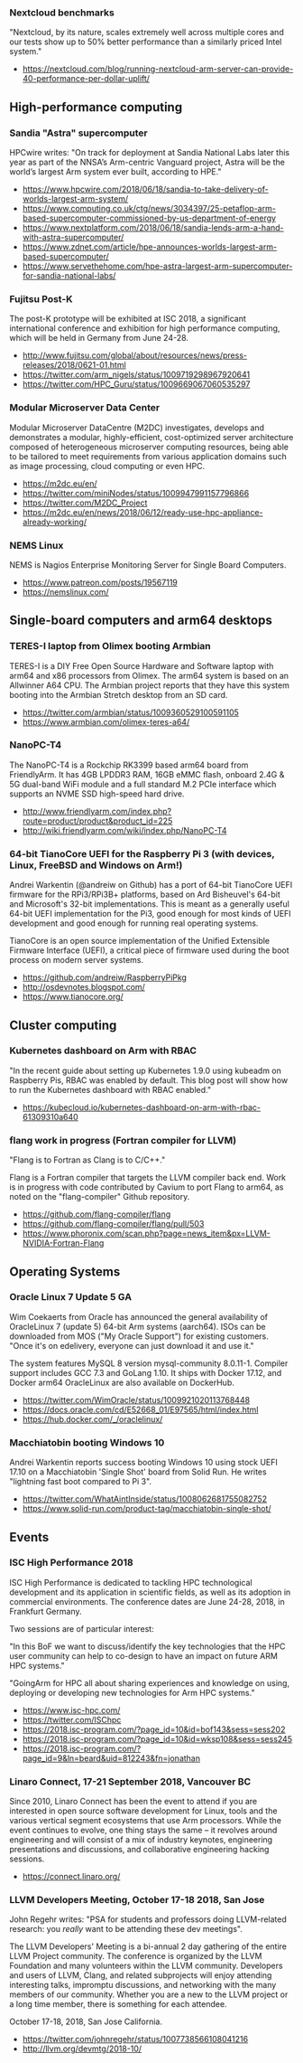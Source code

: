 ### Nextcloud benchmarks

"Nextcloud, by its nature, scales extremely well across multiple cores 
and our tests show up to 50% better performance than a similarly priced Intel system."

* https://nextcloud.com/blog/running-nextcloud-arm-server-can-provide-40-performance-per-dollar-uplift/

## High-performance computing

### Sandia "Astra" supercomputer

HPCwire writes: "On track for deployment at Sandia National Labs later this year as part of the NNSA’s Arm-centric Vanguard project, Astra will be the world’s largest Arm system ever built, according to HPE."

* https://www.hpcwire.com/2018/06/18/sandia-to-take-delivery-of-worlds-largest-arm-system/
* https://www.computing.co.uk/ctg/news/3034397/25-petaflop-arm-based-supercomputer-commissioned-by-us-department-of-energy
* https://www.nextplatform.com/2018/06/18/sandia-lends-arm-a-hand-with-astra-supercomputer/
* https://www.zdnet.com/article/hpe-announces-worlds-largest-arm-based-supercomputer/
* https://www.servethehome.com/hpe-astra-largest-arm-supercomputer-for-sandia-national-labs/

### Fujitsu Post-K

The post-K prototype will be exhibited at ISC 2018, a significant international conference and exhibition for high performance computing, which will be held in Germany from June 24-28.

* http://www.fujitsu.com/global/about/resources/news/press-releases/2018/0621-01.html
* https://twitter.com/arm_nigels/status/1009719298967920641
* https://twitter.com/HPC_Guru/status/1009669067060535297

### Modular Microserver Data Center

Modular Microserver DataCentre (M2DC) investigates, develops and demonstrates a modular, highly-efficient, cost-optimized server architecture composed of heterogeneous microserver computing resources, being able to be tailored to meet requirements from various application domains such as image processing, cloud computing or even HPC.

* https://m2dc.eu/en/
* https://twitter.com/miniNodes/status/1009947991157796866
* https://twitter.com/M2DC_Project
* https://m2dc.eu/en/news/2018/06/12/ready-use-hpc-appliance-already-working/

### NEMS Linux

NEMS is Nagios Enterprise Monitoring Server for Single Board Computers.

* https://www.patreon.com/posts/19567119
* https://nemslinux.com/

## Single-board computers and arm64 desktops

### TERES-I laptop from Olimex booting Armbian

TERES-I is a DIY Free Open Source Hardware and Software laptop with arm64 and x86 processors from Olimex.
The arm64 system is based on an Allwinner A64 CPU. The Armbian project reports that they
have this system booting into the Armbian Stretch desktop from an SD card.

* https://twitter.com/armbian/status/1009360529100591105
* https://www.armbian.com/olimex-teres-a64/

### NanoPC-T4

The NanoPC-T4 is a Rockchip RK3399 based arm64 board from FriendlyArm. It has 4GB LPDDR3 RAM, 16GB eMMC flash, onboard 2.4G & 5G dual-band WiFi module and a full standard M.2 PCIe interface which supports an NVME SSD high-speed hard drive.

* http://www.friendlyarm.com/index.php?route=product/product&product_id=225
* http://wiki.friendlyarm.com/wiki/index.php/NanoPC-T4

### 64-bit TianoCore UEFI for the Raspberry Pi 3 (with devices, Linux, FreeBSD and Windows on Arm!)

Andrei Warkentin (@andreiw on Github) has a port of 64-bit TianoCore UEFI firmware for the RPi3/RPi3B+ platforms, based on Ard Bisheuvel's 64-bit and Microsoft's 32-bit implementations.
This is meant as a generally useful 64-bit UEFI implementation for the Pi3, good enough for most kinds of UEFI development and good enough for running real operating systems.

TianoCore is an open source implementation of the Unified Extensible Firmware Interface (UEFI), a critical piece of firmware used during the boot process on modern server systems.

* https://github.com/andreiw/RaspberryPiPkg
* http://osdevnotes.blogspot.com/
* https://www.tianocore.org/

## Cluster computing

### Kubernetes dashboard on Arm with RBAC

"In the recent guide about setting up Kubernetes 1.9.0 using kubeadm on Raspberry Pis, RBAC was enabled by default. This blog post will show how to run the Kubernetes dashboard with RBAC enabled."

* https://kubecloud.io/kubernetes-dashboard-on-arm-with-rbac-61309310a640

### flang work in progress (Fortran compiler for LLVM)

"Flang is to Fortran as Clang is to C/C++."

Flang is a Fortran compiler that targets the LLVM compiler back end.
Work is in progress with code contributed by Cavium to port Flang to
arm64, as noted on the "flang-compiler" Github repository.

* https://github.com/flang-compiler/flang
* https://github.com/flang-compiler/flang/pull/503
* https://www.phoronix.com/scan.php?page=news_item&px=LLVM-NVIDIA-Fortran-Flang

## Operating Systems

### Oracle Linux 7 Update 5 GA

Wim Coekaerts from Oracle has announced the general 
availability of OracleLinux 7 (update 5) 64-bit Arm systems (aarch64). 
ISOs can be downloaded from MOS ("My Oracle Support") for
existing customers. "Once it's on edelivery, everyone can just download it and use it."

The system features MySQL 8 version mysql-community 8.0.11-1.
Compiler support includes GCC 7.3 and GoLang 1.10. It
ships with Docker 17.12, and Docker arm64 OracleLinux are 
also available on DockerHub.

* https://twitter.com/WimOracle/status/1009921020113768448
* https://docs.oracle.com/cd/E52668_01/E97565/html/index.html
* https://hub.docker.com/_/oraclelinux/

### Macchiatobin booting Windows 10

Andrei Warkentin reports success booting Windows 10 using
stock UEFI 17.10 on a Macchiatobin 'Single Shot' board from
Solid Run. He writes "lightning fast boot compared to Pi 3".

* https://twitter.com/WhatAintInside/status/1008062681755082752
* https://www.solid-run.com/product-tag/macchiatobin-single-shot/

## Events

### ISC High Performance 2018

ISC High Performance is dedicated to tackling HPC technological development and its application in scientific fields, as well as its adoption in commercial environments. The conference dates are June 24-28, 2018, in Frankfurt Germany.

Two sessions are of particular interest:

"In this BoF we want to discuss/identify the key technologies that the HPC user community can help to co-design to have an impact on future ARM HPC systems."

"GoingArm for HPC all about sharing experiences and knowledge on using, deploying or developing new technologies for Arm HPC systems."

* https://www.isc-hpc.com/
* https://twitter.com/ISChpc
* https://2018.isc-program.com/?page_id=10&id=bof143&sess=sess202
* https://2018.isc-program.com/?page_id=10&id=wksp108&sess=sess245
* https://2018.isc-program.com/?page_id=9&ln=beard&uid=812243&fn=jonathan

### Linaro Connect, 17-21 September 2018, Vancouver BC

Since 2010, Linaro Connect has been the event to attend if you are interested in open source software development for Linux, tools and the various vertical segment ecosystems that use Arm processors. While the event continues to evolve, one thing stays the same – it revolves around engineering and will consist of a mix of industry keynotes, engineering presentations and discussions, and collaborative engineering hacking sessions.

* https://connect.linaro.org/

### LLVM Developers Meeting, October 17-18 2018, San Jose

John Regehr writes: "PSA for students and professors doing LLVM-related research: you  *really* want to be attending these dev meetings".

The LLVM Developers' Meeting is a bi-annual 2 day gathering of the entire LLVM Project community. The conference is organized by the LLVM Foundation and many volunteers within the LLVM community. Developers and users of LLVM, Clang, and related subprojects will enjoy attending interesting talks, impromptu discussions, and networking with the many members of our community. Whether you are a new to the LLVM project or a long time member, there is something for each attendee.

October 17-18, 2018, San Jose California.

* https://twitter.com/johnregehr/status/1007738566108041216
* http://llvm.org/devmtg/2018-10/

